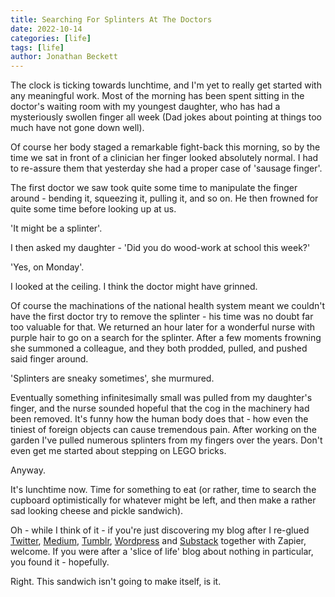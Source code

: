 ```yaml
---
title: Searching For Splinters At The Doctors
date: 2022-10-14
categories: [life]
tags: [life]
author: Jonathan Beckett
---
```


The clock is ticking towards lunchtime, and I'm yet to really get started with any meaningful work. Most of the morning has been spent sitting in the doctor's waiting room with my youngest daughter, who has had a mysteriously swollen finger all week (Dad jokes about pointing at things too much have not gone down well).

Of course her body staged a remarkable fight-back this morning, so by the time we sat in front of a clinician her finger looked absolutely normal. I had to re-assure them that yesterday she had a proper case of 'sausage finger'.

The first doctor we saw took quite some time to manipulate the finger around - bending it, squeezing it, pulling it, and so on. He then frowned for quite some time before looking up at us.

'It might be a splinter'.

I then asked my daughter - 'Did you do wood-work at school this week?'

'Yes, on Monday'.

I looked at the ceiling. I think the doctor might have grinned.

Of course the machinations of the national health system meant we couldn't have the first doctor try to remove the splinter - his time was no doubt far too valuable for that. We returned an hour later for a wonderful nurse with purple hair to go on a search for the splinter. After a few moments frowning she summoned a colleague, and they both prodded, pulled, and pushed said finger around.

'Splinters are sneaky sometimes', she murmured.

Eventually something infinitesimally small was pulled from my daughter's finger, and the nurse sounded hopeful that the cog in the machinery had been removed. It's funny how the human body does that - how even the tiniest of foreign objects can cause tremendous pain. After working on the garden I've pulled numerous splinters from my fingers over the years. Don't even get me started about stepping on LEGO bricks.

Anyway.

It's lunchtime now. Time for something to eat (or rather, time to search the cupboard optimistically for whatever might be left, and then make a rather sad looking cheese and pickle sandwich).

Oh - while I think of it - if you're just discovering my blog after I re-glued [Twitter](https://twitter.com/jonbeckett), [Medium](https://medium.com/jonathan-wrote-this), [Tumblr](https://jonathanwrotethis.tumblr.com), [Wordpress](https://jonathanwrotethis.wordpress.com) and [Substack](https://jonbeckett.substack.com) together with Zapier, welcome. If you were after a 'slice of life' blog about nothing in particular, you found it - hopefully.

Right. This sandwich isn't going to make itself, is it.